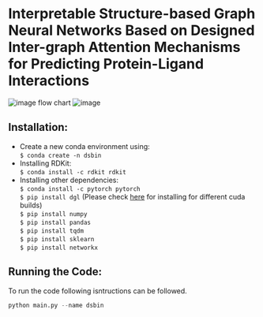 #  Interpretable Structure-based Graph Neural Networks Based on Designed Inter-graph Attention Mechanisms for Predicting Protein-Ligand Interactions

![image](https://user-images.githubusercontent.com/59766212/172277372-7b4f8e53-57d6-4e9e-ad9e-c9547778a87b.png)
flow chart
![image](https://user-images.githubusercontent.com/59766212/172277340-1655b47f-fde9-451e-ad7c-ff03fe125e8e.png)


## Installation:
* Create a new conda environment using:\
    `$ conda create -n dsbin`
* Installing RDKit:\
    `$ conda install -c rdkit rdkit`
* Installing other dependencies:\
    `$ conda install -c pytorch pytorch `\
    `$ pip install dgl` (Please check [here](https://docs.dgl.ai/en/0.4.x/install/) for 
     installing for different cuda builds)\
     `$ pip install numpy`\
     `$ pip install pandas`\
     `$ pip install tqdm`\
     `$ pip install sklearn`\
     `$ pip install networkx`

     


## Running the Code:

To run the code following isntructions can be followed.
```python
python main.py --name dsbin 
```
